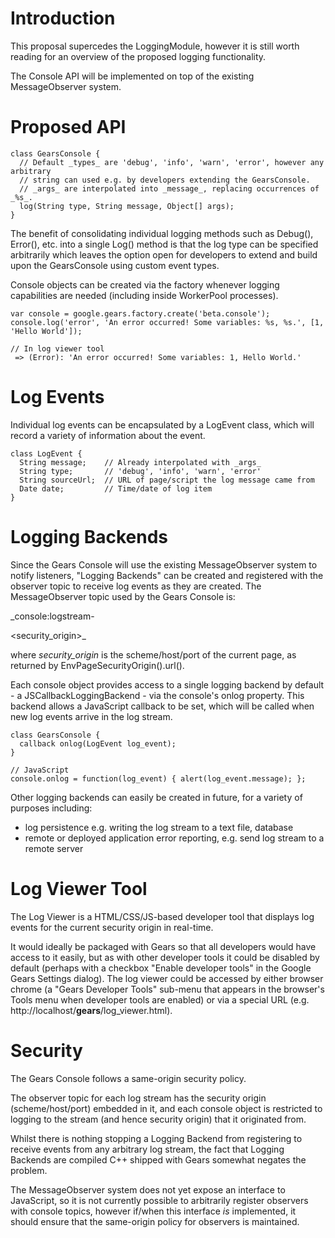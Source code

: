 # Introduction #

This proposal supercedes the LoggingModule, however it is still worth reading for an overview of the proposed logging functionality.

The Console API will be implemented on top of the existing MessageObserver system.

# Proposed API #

```
class GearsConsole {
  // Default _types_ are 'debug', 'info', 'warn', 'error', however any arbitrary
  // string can used e.g. by developers extending the GearsConsole.
  // _args_ are interpolated into _message_, replacing occurrences of _%s_.
  log(String type, String message, Object[] args);
}
```

The benefit of consolidating individual logging methods such as Debug(), Error(), etc. into a single Log() method is that the log type can be specified arbitrarily which leaves the option open for developers to extend and build upon the GearsConsole using custom event types.

Console objects can be created via the factory whenever logging capabilities are needed (including inside WorkerPool processes).

```
var console = google.gears.factory.create('beta.console');
console.log('error', 'An error occurred! Some variables: %s, %s.', [1, 'Hello World']);

// In log viewer tool
 => (Error): 'An error occurred! Some variables: 1, Hello World.'
```

# Log Events #

Individual log events can be encapsulated by a LogEvent class, which will record a variety of information about the event.

```
class LogEvent {
  String message;    // Already interpolated with _args_
  String type;       // 'debug', 'info', 'warn', 'error'
  String sourceUrl;  // URL of page/script the log message came from
  Date date;         // Time/date of log item
}
```

# Logging Backends #

Since the Gears Console will use the existing MessageObserver system to notify listeners, "Logging Backends" can be created and registered with the observer topic to receive log events as they are created. The MessageObserver topic used by the Gears Console is:

_console:logstream-

<security\_origin>_

where _security\_origin_ is the scheme/host/port of the current page, as returned by EnvPageSecurityOrigin().url().

Each console object provides access to a single logging backend by default - a JSCallbackLoggingBackend - via the console's onlog property. This backend allows a JavaScript callback to be set, which will be called when new log events arrive in the log stream.

```
class GearsConsole {
  callback onlog(LogEvent log_event);
}

// JavaScript
console.onlog = function(log_event) { alert(log_event.message); };
```

Other logging backends can easily be created in future, for a variety of purposes including:
  * log persistence e.g. writing the log stream to a text file, database
  * remote or deployed application error reporting, e.g. send log stream to a remote server

# Log Viewer Tool #

The Log Viewer is a HTML/CSS/JS-based developer tool that displays log events for the current security origin in real-time.

It would ideally be packaged with Gears so that all developers would have access to it easily, but as with other developer tools it could be disabled by default (perhaps with a checkbox "Enable developer tools" in the Google Gears Settings dialog). The log viewer could be accessed by either browser chrome (a "Gears Developer Tools" sub-menu that appears in the browser's Tools menu when developer tools are enabled) or via a special URL (e.g. http://localhost/__gears__/log_viewer.html).

# Security #

The Gears Console follows a same-origin security policy.

The observer topic for each log stream has the security origin (scheme/host/port) embedded in it, and each console object is restricted to logging to the stream (and hence security origin) that it originated from.

Whilst there is nothing stopping a Logging Backend from registering to receive events from any arbitrary log stream, the fact that Logging Backends are compiled C++ shipped with Gears somewhat negates the problem.

The MessageObserver system does not yet expose an interface to JavaScript, so it is not currently possible to arbitrarily register observers with console topics, however if/when this interface _is_ implemented, it should ensure that the same-origin policy for observers is maintained.